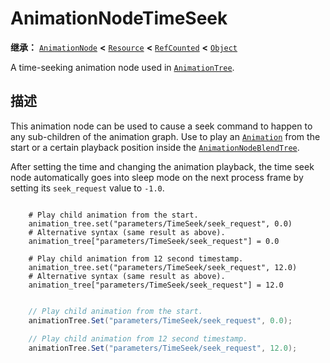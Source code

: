 <!-- ⚠ 请勿编辑本文件 ⚠ -->
<!-- 本文档使用脚本从 WeDot 引擎源码仓库生成。 -->
<!-- 生成脚本：https://github.com/WeDot-Engine/WeDot/tree/master/doc/tools/make_md.py； -->
<!-- 原文件：https://github.com/WeDot-Engine/WeDot/tree/master/doc/classes/AnimationNodeTimeSeek.xml。 -->

<div id="_class_animationnodetimeseek"></div>

# AnimationNodeTimeSeek

**继承：** [`AnimationNode`](class_animationnode.md) **<** [`Resource`](class_resource.md) **<** [`RefCounted`](class_refcounted.md) **<** [`Object`](class_object.md)

A time-seeking animation node used in [`AnimationTree`](class_animationtree.md).

## 描述

This animation node can be used to cause a seek command to happen to any sub-children of the animation graph. Use to play an [`Animation`](class_animation.md) from the start or a certain playback position inside the [`AnimationNodeBlendTree`](class_animationnodeblendtree.md).

After setting the time and changing the animation playback, the time seek node automatically goes into sleep mode on the next process frame by setting its `seek_request` value to `-1.0`.



```gdscript

    # Play child animation from the start.
    animation_tree.set("parameters/TimeSeek/seek_request", 0.0)
    # Alternative syntax (same result as above).
    animation_tree["parameters/TimeSeek/seek_request"] = 0.0
    
    # Play child animation from 12 second timestamp.
    animation_tree.set("parameters/TimeSeek/seek_request", 12.0)
    # Alternative syntax (same result as above).
    animation_tree["parameters/TimeSeek/seek_request"] = 12.0
```

```csharp

    // Play child animation from the start.
    animationTree.Set("parameters/TimeSeek/seek_request", 0.0);
    
    // Play child animation from 12 second timestamp.
    animationTree.Set("parameters/TimeSeek/seek_request", 12.0);
```







[^virtual]: 本方法通常需要用户覆盖才能生效。
[^const]: 本方法无副作用，不会修改该实例的任何成员变量。
[^vararg]: 本方法除了能接受在此处描述的参数外，还能够继续接受任意数量的参数。
[^constructor]: 本方法用于构造某个类型。
[^static]: 调用本方法无需实例，可直接使用类名进行调用。
[^operator]: 本方法描述的是使用本类型作为左操作数的有效运算符。
[^bitfield]: 这个值是由下列位标志构成位掩码的整数。
[^void]: 无返回值。

